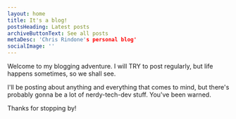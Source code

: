 ```yaml
---
layout: home
title: It's a blog!
postsHeading: Latest posts
archiveButtonText: See all posts
metaDesc: 'Chris Rindone's personal blog'
socialImage: ''
---
```


Welcome to my blogging adventure. I will TRY to post regularly, but life happens sometimes, so we shall see. 

I'll be posting about anything and everything that comes to mind, but there's probably gonna be a lot of nerdy-tech-dev stuff. You've been warned.

Thanks for stopping by!
